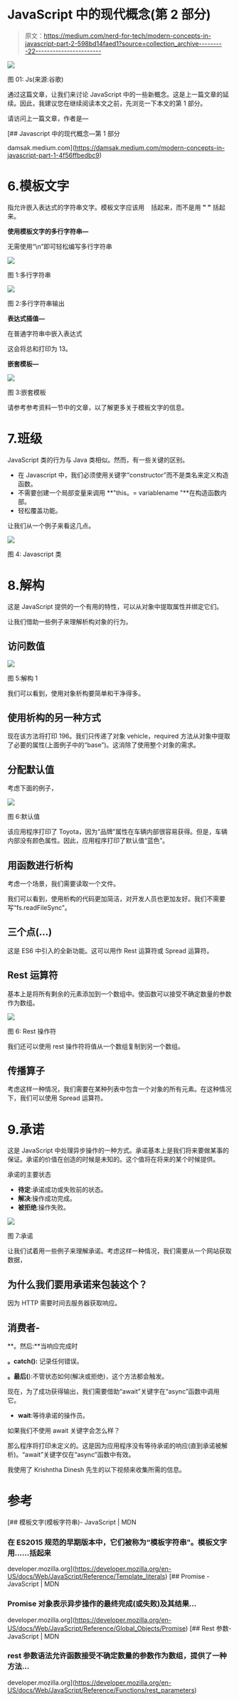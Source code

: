 # JavaScript 中的现代概念(第 2 部分)

> 原文：<https://medium.com/nerd-for-tech/modern-concepts-in-javascript-part-2-598bd14faed1?source=collection_archive---------22----------------------->

![](img/0c21dd1b208f9495b240da1319f7d1d3.png)

图 01: Js(来源:谷歌)

通过这篇文章，让我们来讨论 JavaScript 中的一些新概念。这是上一篇文章的延续。因此，我建议您在继续阅读本文之前，先浏览一下本文的第 1 部分。

请访问上一篇文章，作者是—

[](https://damsak.medium.com/modern-concepts-in-javascript-part-1-4f56ffbedbc9) [## Javascript 中的现代概念—第 1 部分

damsak.medium.com](https://damsak.medium.com/modern-concepts-in-javascript-part-1-4f56ffbedbc9) 

# 6.模板文字

指允许嵌入表达式的字符串文字。模板文字应该用 **` `** 括起来，而不是用 **" "** 括起来。

**使用模板文字的多行字符串—**

无需使用“\n”即可轻松编写多行字符串

![](img/4778376849aee204f3a93e8707866dbd.png)

图 1:多行字符串

![](img/d9c04af95f25ea563d95f50cd6f66c01.png)

图 2:多行字符串输出

**表达式插值—**

在普通字符串中嵌入表达式

这会将总和打印为 13。

**嵌套模板—**

![](img/936607bee0963552d1f1073a4216f771.png)

图 3:嵌套模板

请参考参考资料一节中的文章，以了解更多关于模板文字的信息。

# 7.班级

JavaScript 类的行为与 Java 类相似。然而，有一些关键的区别。

*   在 Javascript 中，我们必须使用关键字“constructor”而不是类名来定义构造函数。
*   不需要创建一个局部变量来调用 **"this。<variablename>= variablename "**在构造函数内部。
*   轻松覆盖功能。

让我们从一个例子来看这几点。

![](img/dba51b54652cb248d4b96f8432e28785.png)

图 4: Javascript 类

# 8.解构

这是 JavaScript 提供的一个有用的特性，可以从对象中提取属性并绑定它们。

让我们借助一些例子来理解析构对象的行为。

## **访问数值**

![](img/c79af0ff66b4da40860cc082609f6de9.png)

图 5:解构 1

我们可以看到，使用对象析构要简单和干净得多。

## 使用析构的另一种方式

现在该方法将打印 196。我们只传递了对象 vehicle，required 方法从对象中提取了必要的属性(上面例子中的“base”)。这消除了使用整个对象的需求。

## 分配默认值

考虑下面的例子，

![](img/31e586c48e29ce635a4fb2d2170eb302.png)

图 6:默认值

该应用程序打印了 Toyota，因为“品牌”属性在车辆内部很容易获得。但是，车辆内部没有颜色属性。因此，应用程序打印了默认值“蓝色”。

## 用函数进行析构

考虑一个场景，我们需要读取一个文件。

我们可以看到，使用析构的代码更加简洁，对开发人员也更加友好。我们不需要写“fs.readFileSync”。

## 三个点(…)

这是 ES6 中引入的全新功能。这可以用作 Rest 运算符或 Spread 运算符。

## Rest 运算符

基本上是将所有剩余的元素添加到一个数组中。使函数可以接受不确定数量的参数作为数组。

![](img/80b286fbda553b189e5f63b95510c887.png)

图 6: Rest 操作符

我们还可以使用 rest 操作符将值从一个数组复制到另一个数组。

## 传播算子

考虑这样一种情况，我们需要在某种列表中包含一个对象的所有元素。在这种情况下，我们可以使用 Spread 运算符。

# 9.承诺

这是 JavaScript 中处理异步操作的一种方式。承诺基本上是我们将来要做某事的保证。承诺的价值在创造的时候是未知的。这个值将在将来的某个时候提供。

承诺的主要状态

*   **待定**:承诺成功或失败前的状态。
*   **解决**:操作成功完成。
*   **被拒绝**:操作失败。

![](img/58e8227ad2674e9b3648d5213cb4aa9b.png)

图 7:承诺

让我们试着用一些例子来理解承诺。考虑这样一种情况，我们需要从一个网站获取数据，

## 为什么我们要用承诺来包装这个？

因为 HTTP 需要时间去服务器获取响应。

## 消费者-

**。然后:**当响应完成时

**。catch():** 记录任何错误。

**。最后(**):不管状态如何(解决或拒绝)，这个方法都会触发。

现在，为了成功获得输出，我们需要借助“await”关键字在“async”函数中调用它。

*   **wait**:等待承诺的操作员。

如果我们不使用 await 关键字会怎么样？

那么程序将打印未定义的。这是因为应用程序没有等待承诺的响应(直到承诺被解析)。“await”关键字仅在“async”函数中有效。

我使用了 Krishntha Dinesh 先生的以下视频来收集所需的信息。

# 参考

[](https://developer.mozilla.org/en-US/docs/Web/JavaScript/Reference/Template_literals) [## 模板文字(模板字符串)- JavaScript | MDN

### 在 ES2015 规范的早期版本中，它们被称为“模板字符串”。模板文字用……括起来

developer.mozilla.org](https://developer.mozilla.org/en-US/docs/Web/JavaScript/Reference/Template_literals) [](https://developer.mozilla.org/en-US/docs/Web/JavaScript/Reference/Global_Objects/Promise) [## Promise - JavaScript | MDN

### Promise 对象表示异步操作的最终完成(或失败)及其结果…

developer.mozilla.org](https://developer.mozilla.org/en-US/docs/Web/JavaScript/Reference/Global_Objects/Promise) [](https://developer.mozilla.org/en-US/docs/Web/JavaScript/Reference/Functions/rest_parameters) [## Rest 参数- JavaScript | MDN

### rest 参数语法允许函数接受不确定数量的参数作为数组，提供了一种方法…

developer.mozilla.org](https://developer.mozilla.org/en-US/docs/Web/JavaScript/Reference/Functions/rest_parameters)
